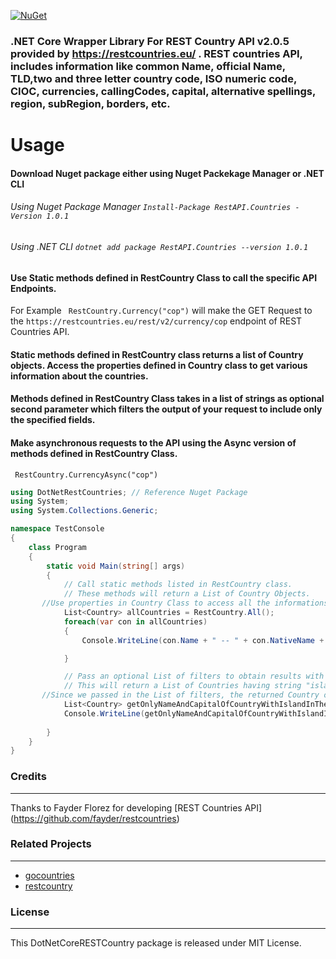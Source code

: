 

[![NuGet](https://img.shields.io/nuget/dt/RestAPI.Countries.svg)](https://www.nuget.org/packages/RestAPI.Countries/)

### .NET Core Wrapper Library For REST Country API v2.0.5 provided by https://restcountries.eu/ . REST countries API, includes information like common Name, official Name, TLD,two and three letter country code, ISO numeric code, CIOC, currencies, callingCodes, capital, alternative spellings, region, subRegion, borders, etc.

# Usage

#### Download Nuget package either using Nuget Packekage Manager or .NET CLI
###### Using Nuget Package Manager `Install-Package RestAPI.Countries -Version 1.0.1	` 
###### Using .NET CLI `dotnet add package RestAPI.Countries --version 1.0.1	`

#### Use Static methods defined in RestCountry Class to call the specific API Endpoints.
For Example ``` RestCountry.Currency("cop")``` will make the GET Request to the  ```https://restcountries.eu/rest/v2/currency/cop``` endpoint of REST Countries API. 

#### Static methods defined in RestCountry class returns a list of Country objects. Access the properties defined in Country class to get various information about the countries. 

#### Methods defined in RestCountry Class takes in a list of strings as optional second parameter which filters the output of your request to include only the specified fields.

#### Make asynchronous requests to the API using the Async version of methods defined in RestCountry Class.
``` RestCountry.CurrencyAsync("cop")```

```C#
using DotNetRestCountries; // Reference Nuget Package
using System;
using System.Collections.Generic;

namespace TestConsole
{
    class Program
    {
        static void Main(string[] args)
        {
            // Call static methods listed in RestCountry class. 
            // These methods will return a List of Country Objects. 
	   //Use properties in Country Class to access all the informations like name, capital, calling codes, etc. for a given country
            List<Country> allCountries = RestCountry.All();
            foreach(var con in allCountries)
            {
                Console.WriteLine(con.Name + " -- " + con.NativeName + " -- " + con.TopLevelDomain );

            }

            // Pass an optional List of filters to obtain results with only the specified properties for countries
            // This will return a List of Countries having string "island" in their name. 
	   //Since we passed in the List of filters, the returned Country objects will only have values for Name and Capital Properties.
            List<Country> getOnlyNameAndCapitalOfCountryWithIslandInTheirName = RestCountry.Name("island", new List<string> { "name", "capital" });
            Console.WriteLine(getOnlyNameAndCapitalOfCountryWithIslandInTheirName[0].Name);
            
        }
    }
}

```

### Credits
***
Thanks to Fayder Florez for developing [REST Countries API] (https://github.com/fayder/restcountries)


### Related Projects
***
+ [gocountries](https://github.com/alediaferia/gocountries)
+ [restcountry](https://github.com/davidesantangelo/restcountry)

### License
***
This DotNetCoreRESTCountry package is released under MIT License.

